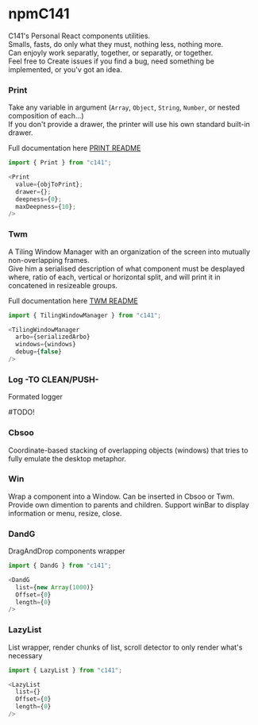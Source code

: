 # npmC141
C141's Personal React components utilities.  
Smalls, fasts, do only what they must, nothing less, nothing more.  
Can enjoyly work separatly, together, or separatly, or together.  
Feel free to Create issues if you find a bug, need something be implemented, or you'v got an idea.

### Print
Take any variable in argument (`Array`, `Object`, `String`, `Number`, or nested composition of each...)  
If you don't provide a drawer, the printer will use his own standard built-in drawer.  

Full documentation here [PRINT README](src/Printer/README.md)
```javascript
import { Print } from "c141";

<Print
  value={objToPrint};
  drawer={};
  deepness={0};
  maxDeepness={10};
/>
```


### Twm
A Tiling Window Manager with an organization of the screen into mutually non-overlapping frames.  
Give him a serialised description of what component must be desplayed where, ratio of each, vertical or horizontal split, and will print it in concatened in resizeable groups.

Full documentation here [TWM README](src/Twm/README.md)
```javascript
import { TilingWindowManager } from "c141";

<TilingWindowManager
  arbo={serializedArbo}
  windows={windows}
  debug={false}
/>
```

### Log -TO CLEAN/PUSH-
Formated logger  


#TODO!

### Cbsoo
Coordinate-based stacking of overlapping objects (windows) that tries to fully emulate the desktop metaphor. 

### Win
Wrap a component into a Window. Can be inserted in Cbsoo or Twm.
Provide own dimention to parents and children. Support winBar to display information or menu, resize, close.  

### DandG
DragAndDrop components wrapper  
```javascript
import { DandG } from "c141";

<DandG
  list={new Array(1000)}
  Offset={0}
  length={0}
/>
```

### LazyList
List wrapper, render chunks of list, scroll detector to only render what's necessary

```javascript
import { LazyList } from "c141";

<LazyList
  list={}
  Offset={0}
  length={0}
/>

```
